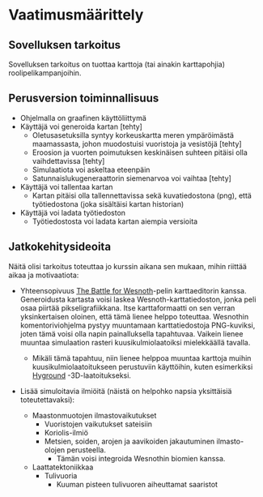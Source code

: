 # Vaatimusmäärittely

## Sovelluksen tarkoitus

Sovelluksen tarkoitus on tuottaa karttoja (tai ainakin karttapohjia) roolipelikampanjoihin. 

## Perusversion toiminnallisuus

* Ohjelmalla on graafinen käyttöliittymä
* Käyttäjä voi generoida kartan [tehty]
    * Oletusasetuksilla syntyy korkeuskartta meren ympäröimästä maamassasta, johon muodostuisi vuoristoja ja vesistöjä [tehty]
    * Eroosion ja vuorten poimutuksen keskinäisen suhteen pitäisi olla vaihdettavissa [tehty]
    * Simulaatiota voi askeltaa eteenpäin
    * Satunnaislukugeneraattorin siemenarvoa voi vaihtaa [tehty]
* Käyttäjä voi tallentaa kartan
    * Kartan pitäisi olla tallennettavissa sekä kuvatiedostona (png), että työtiedostona (joka sisältäisi kartan historian)
* Käyttäjä voi ladata työtiedoston
    * Työtiedostosta voi ladata kartan aiempia versioita

## Jatkokehitysideoita

Näitä olisi tarkoitus toteuttaa jo kurssin aikana sen mukaan, mihin riittää aikaa ja motivaatiota:

* Yhteensopivuus [The Battle for Wesnoth](https://wesnoth.org/)-pelin karttaeditorin kanssa. Generoidusta kartasta voisi laskea Wesnoth-karttatiedoston, jonka peli osaa piirtää pikseligrafiikkana. Itse karttaformaatti on sen verran yksinkertaisen oloinen, että tämä lienee helppo toteuttaa. Wesnothin komentoriviohjelma pystyy muuntamaan karttatiedostoja PNG-kuviksi, joten tämä voisi olla napin painalluksella tapahtuvaa. Vaikein lienee muuntaa simulaation rasteri kuusikulmiolaatoiksi mielekkäällä tavalla.
    * Mikäli tämä tapahtuu, niin lienee helppoa muuntaa karttoja muihin kuusikulmiolaatoitukseen perustuviin käyttöihin, kuten esimerkiksi [Hyground](https://www.hygroundtiles.com/) -3D-laatoitukseksi.

* Lisää simuloitavia ilmiöitä (näistä on helpohko napsia yksittäisiä toteutettavaksi):
    * Maastonmuotojen ilmastovaikutukset
        * Vuoristojen vaikutukset sateisiin
        * Koriolis-ilmiö
        * Metsien, soiden, arojen ja aavikoiden jakautuminen ilmasto-olojen perusteella.
            * Tämän voisi integroida Wesnothin biomien kanssa.
    * Laattatektoniikkaa
        * Tulivuoria
            * Kuuman pisteen tulivuoren aiheuttamat saaristot
